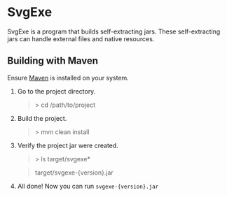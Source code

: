 # SvgExe

SvgExe is a program that builds self-extracting jars. These self-extracting jars can handle external
        files and native resources.

## Building with Maven

Ensure [Maven](http://maven.apache.org) is installed on your system.

1. Go to the project directory.

    > \> cd /path/to/project

2. Build the project.

    > \> mvn clean install

3. Verify the project jar were created.

    > \> ls target/svgexe*

    > target/svgexe-{version}.jar

4. All done! Now you can run `svgexe-{version}.jar`
